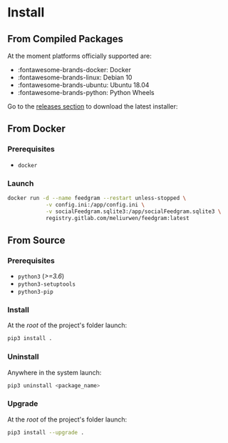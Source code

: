 # Install

## From Compiled Packages

At the moment platforms officially supported are:

+ :fontawesome-brands-docker: Docker
+ :fontawesome-brands-linux: Debian 10
+ :fontawesome-brands-ubuntu: Ubuntu 18.04
+ :fontawesome-brands-python: Python Wheels

Go to the [releases section](https://gitlab.com/meliurwen/feedgram/-/releases) to download the latest installer:

## From Docker

### Prerequisites

+ `docker`

### Launch

```sh
docker run -d --name feedgram --restart unless-stopped \
            -v config.ini:/app/config.ini \
            -v socialFeedgram.sqlite3:/app/socialFeedgram.sqlite3 \
            registry.gitlab.com/meliurwen/feedgram:latest
```

## From Source

### Prerequisites

+ `python3` (_>=3.6_)
+ `python3-setuptools`
+ `python3-pip`

### Install

At the _root_ of the project's folder launch:

```sh
pip3 install .
```

### Uninstall

Anywhere in the system launch:

```sh
pip3 uninstall <package_name>
```

### Upgrade

At the _root_ of the project's folder launch:

```sh
pip3 install --upgrade .
```
